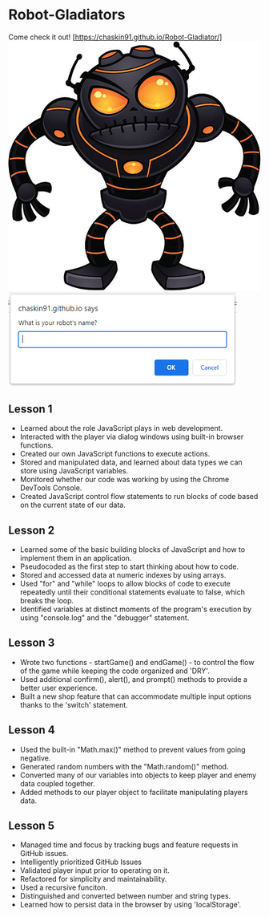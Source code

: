 # Robot-Gladiators

Come check it out!
[https://chaskin91.github.io/Robot-Gladiator/]
![image](https://github.com/CHaskin91/Robot-Gladiator/blob/main/assets/images/robot_gladiator_Pic.jpg)
![image](https://github.com/CHaskin91/Robot-Gladiator/blob/main/assets/images/Screenshot.PNG)

## Lesson 1
* Learned about the role JavaScript plays in web development.
* Interacted with the player via dialog windows using built-in browser functions.
* Created our own JavaScript functions to execute actions.
* Stored and manipulated data, and learned about data types we can store using JavaScript variables.
* Monitored whether our code was working by using the Chrome DevTools Console.
* Created JavaScript control flow statements to run blocks of code based on the current state of our data.

## Lesson 2
* Learned some of the basic building blocks of JavaScript and how to implement them in an application.
* Pseudocoded as the first step to start thinking about how to code.
* Stored and accessed data at numeric indexes by using arrays.
* Used "for" and "while" loops to allow blocks of code to execute repeatedly until their conditional statements evaluate to false, which breaks the loop.
* Identified variables at distinct moments of the program's execution by using "console.log" and the "debugger" statement.

## Lesson 3
* Wrote two functions - startGame() and endGame() - to control the flow of the game while keeping the code organized and 'DRY'.
* Used additional confirm(), alert(), and prompt() methods to provide a better user experience.
* Built a new shop feature that can accommodate multiple input options thanks to the 'switch' statement.

## Lesson 4
* Used the built-in "Math.max()" method to prevent values from going negative.
* Generated random numbers with the "Math.random()" method.
* Converted many of our variables into objects to keep player and enemy data coupled together.
* Added methods to our player object to facilitate manipulating players data.

## Lesson 5
* Managed time and focus by tracking bugs and feature requests in GitHub issues.
* Intelligently prioritized GitHub Issues
* Validated player input prior to operating on it.
* Refactored for simplicity and maintainability.
* Used a recursive funciton.
* Distinguished and converted between number and string types.
* Learned how to persist data in the browser by using 'localStorage'.
